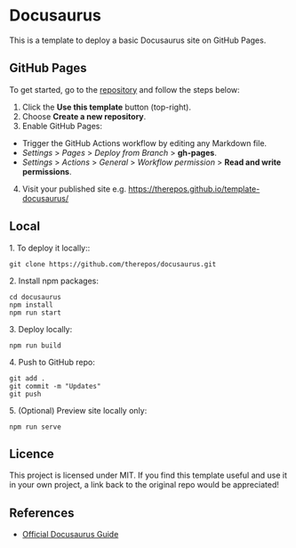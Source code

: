 # Docusaurus
This is a template to deploy a basic Docusaurus site on GitHub Pages.

## GitHub Pages
To get started, go to the [repository](https://github.com/therepos/template-docusaurus) and follow the steps below:

1. Click the **Use this template** button (top-right).  
2. Choose **Create a new repository**.  
3. Enable GitHub Pages:  
- Trigger the GitHub Actions workflow by editing any Markdown file.  
- <em>Settings</em> > <em>Pages</em> > <em>Deploy from Branch</em> > **gh-pages**.  
- <em>Settings</em> > <em>Actions</em> > <em>General</em> > <em>Workflow permission</em> > **Read and write permissions**.
4. Visit your published site e.g. https://therepos.github.io/template-docusaurus/

## Local 
1\. To deploy it locally::  
```git
git clone https://github.com/therepos/docusaurus.git
```

2\. Install npm packages:
```git
cd docusaurus
npm install
npm run start
```

3\. Deploy locally:
```git
npm run build
```

4\. Push to GitHub repo:
```git
git add . 
git commit -m "Updates"
git push
```

5\. (Optional) Preview site locally only:
```git
npm run serve
```

## Licence
This project is licensed under MIT. If you find this template useful and use it in your own project, a link back to the original repo would be appreciated!

## References
- [Official Docusaurus Guide](https://docusaurus.io/docs)
